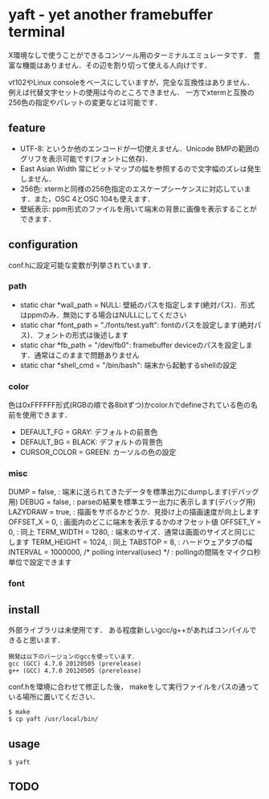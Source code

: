# yaft - yet another framebuffer terminal

X環境なしで使うことができるコンソール用のターミナルエミュレータです．
豊富な機能はありません．その辺を割り切って使える人向けです．

vt102やLinux consoleをベースにしていますが，完全な互換性はありません．
例えば代替文字セットの使用は今のところできません．
一方でxtermと互換の256色の指定やパレットの変更などは可能です．

## feature
-	UTF-8:
	というか他のエンコードが一切使えません．Unicode BMPの範囲のグリフを表示可能です(フォントに依存)．
-	East Asian Width
	常にビットマップの幅を参照するので文字幅のズレは発生しません．
-	256色:
	xtermと同様の256色指定のエスケープシーケンスに対応しています．また，OSC 4とOSC 104も使えます．
-	壁紙表示:
	ppm形式のファイルを用いて端末の背景に画像を表示することができます．

## configuration
conf.hに設定可能な変数が列挙されています．

### path

-	static char *wall_path = NULL:
	壁紙のパスを指定します(絶対パス)．形式はppmのみ．無効にする場合はNULLにしてください
-	static char *font_path = "./fonts/test.yaft":
	fontのパスを設定します(絶対パス)．フォントの形式は後述します
-	static char *fb_path = "/dev/fb0":
	framebuffer deviceのパスを設定します．通常はこのままで問題ありません
-	static char *shell_cmd = "/bin/bash":
	端末から起動するshellの設定

### color
色は0xFFFFFF形式(RGBの順で各8bitずつ)かcolor.hでdefineされている色の名前を使用できます．

-	DEFAULT_FG = GRAY:
	デフォルトの前景色
-	DEFAULT_BG = BLACK:
	デフォルトの背景色
-	CURSOR_COLOR = GREEN:
	カーソルの色の設定

### misc
DUMP = false,
:	端末に送られてきたデータを標準出力にdumpします(デバッグ用)
DEBUG = false,
:	parseの結果を標準エラー出力に表示します(デバッグ用)
LAZYDRAW = true,
:	描画をサボるかどうか．見掛け上の描画速度が向上します
OFFSET_X = 0,
:	画面内のどこに端末を表示するかのオフセット値
OFFSET_Y = 0,
:	同上
TERM_WIDTH = 1280,
:	端末のサイズ．通常は画面のサイズと同じにします
TERM_HEIGHT = 1024,
:	同上
TABSTOP = 8,
:	ハードウェアタブの幅
INTERVAL = 1000000, /* polling interval(usec) */
:	pollingの間隔をマイクロ秒単位で設定できます

### font

## install
外部ライブラリは未使用です．
ある程度新しいgcc/g++があればコンパイルできると思います．

	開発は以下のバージョンのgccを使っています．
	gcc (GCC) 4.7.0 20120505 (prerelease)
	g++ (GCC) 4.7.0 20120505 (prerelease)

conf.hを環境に合わせて修正した後，
makeをして実行ファイルをパスの通っている場所に置いてください．

~~~
$ make
$ cp yaft /usr/local/bin/
~~~

## usage

~~~
$ yaft
~~~

## TODO
